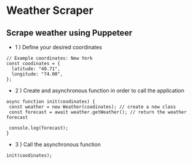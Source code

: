 # Weather Scraper

## Scrape weather using Puppeteer

- 1 ) Define your desired coordinates

```
// Example coordinates: New York  
const coodinates = {
  latitude: "40.71",
  longitude: "74.00",
};
```

* 2 ) Create and asynchronous function in order to call the application

```
async function init(coodinates) {
 const weather = new Weather(coodinates); // create a new class
 const forecast = await weather.getWeather(); // return the weather forecast
  
 console.log(forecast);
}
```

* 3 ) Call the asynchronous function

```
init(coodinates);
```

